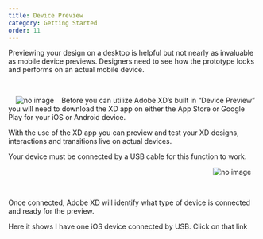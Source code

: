 ```yaml
---
title: Device Preview
category: Getting Started
order: 11
---
```


Previewing your design on a desktop is helpful but not nearly as invaluable as mobile device previews. Designers need to see how the prototype looks and performs on an actual mobile device.   

&nbsp;  

<img style="padding: 0px 15px; float: left" src="https://iwilfried.github.io/Adobe-XD-eBook/images/XD-Device-Preview-01.png" alt="no image" />Before you can utilize Adobe XD’s built in “Device Preview” you will need to download the XD app on either the App Store or Google Play for your iOS or Android device.  

With the use of the XD app you can preview and test your XD designs, interactions and transitions live on actual devices. 

Your device must be connected by a USB cable for this function to work.

<img style="padding: 0px 15px; float: right" src="https://iwilfried.github.io/Adobe-XD-eBook/images/XD-Device-Preview-02.png" alt="no image" />  

&nbsp;  

&nbsp;  

Once connected, Adobe XD will identify what type of device is connected and ready for the preview.  

Here it shows I have one iOS device connected by USB. Click on that link
